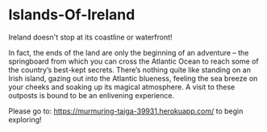 # Islands-Of-Ireland
Ireland doesn't stop at its coastline or waterfront!

In fact, the ends of the land are only the beginning of an adventure – the springboard from which you can cross the Atlantic Ocean to reach some of the country’s best-kept secrets. There’s nothing quite like standing on an Irish island, gazing out into the Atlantic blueness, feeling the sea breeze on your cheeks and soaking up its magical atmosphere. A visit to these outposts is bound to be an enlivening experience.

Please go to: https://murmuring-taiga-39931.herokuapp.com/ to begin exploring!


